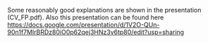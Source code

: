 Some reasonably good explanations are shown in the presentation (CV_FP.pdf). Also this presentation can be found here https://docs.google.com/presentation/d/1V2O-QUn-90n1f7MlrBRDz80iO0p62qej3HNz3v6tp80/edit?usp=sharing
